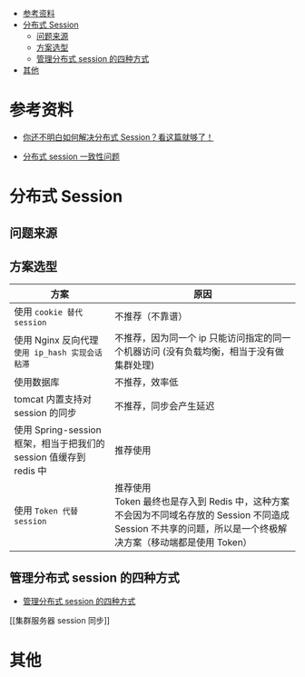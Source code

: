 - [参考资料](#参考资料)
- [分布式 Session](#分布式-session)
  - [问题来源](#问题来源)
  - [方案选型](#方案选型)
  - [管理分布式 session 的四种方式](#管理分布式-session-的四种方式)
- [其他](#其他)

# 参考资料

- [你还不明白如何解决分布式 Session？看这篇就够了！](https://blog.csdn.net/Gaowumao/article/details/124309548)

- [分布式 session 一致性问题](https://www.cnblogs.com/ming-blogs/p/10800897.html)

# 分布式 Session

## 问题来源

## 方案选型

| 方案                                                               | 原因                                                                                                                                                               |
| ------------------------------------------------------------------ | ------------------------------------------------------------------------------------------------------------------------------------------------------------------ |
| 使用 `cookie 替代 session`                                         | 不推荐（不靠谱）                                                                                                                                                   |
| 使用 Nginx 反向代理 `使用 ip_hash 实现会话粘滞`                    | 不推荐，因为同一个 ip 只能访问指定的同一个机器访问 (没有负载均衡，相当于没有做集群处理)                                                                            |
| 使用数据库                                                         | 不推荐，效率低                                                                                                                                                     |
| tomcat 内置支持对 session 的同步                                   | 不推荐，同步会产生延迟                                                                                                                                             |
| 使用 Spring-session 框架，相当于把我们的 session 值缓存到 redis 中 | 推荐使用                                                                                                                                                           |
| 使用 `Token 代替 session`                                          | 推荐使用 </br> Token 最终也是存入到 Redis 中，这种方案不会因为不同域名存放的 Session 不同造成 Session 不共享的问题，所以是一个终极解决方案（移动端都是使用 Token） |

## 管理分布式 session 的四种方式

- [管理分布式 session 的四种方式](https://www.cnblogs.com/saoyou/p/11107488.html)

[[集群服务器 session 同步]]

# 其他

